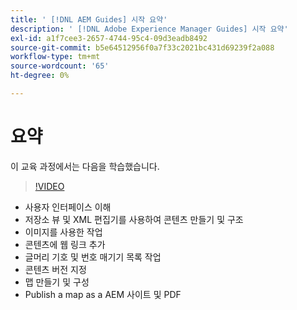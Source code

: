 ```yaml
---
title: ' [!DNL AEM Guides] 시작 요약'
description: ' [!DNL Adobe Experience Manager Guides] 시작 요약'
exl-id: a1f7cee3-2657-4744-95c4-09d3eadb8492
source-git-commit: b5e64512956f0a7f33c2021bc431d69239f2a088
workflow-type: tm+mt
source-wordcount: '65'
ht-degree: 0%

---
```


# 요약

이 교육 과정에서는 다음을 학습했습니다.

>[!VIDEO](https://video.tv.adobe.com/v/336660?quality=12&learn=on)

- 사용자 인터페이스 이해
- 저장소 뷰 및 XML 편집기를 사용하여 콘텐츠 만들기 및 구조
- 이미지를 사용한 작업
- 콘텐츠에 웹 링크 추가
- 글머리 기호 및 번호 매기기 목록 작업
- 콘텐츠 버전 지정
- 맵 만들기 및 구성
- Publish a map as a AEM 사이트 및 PDF
